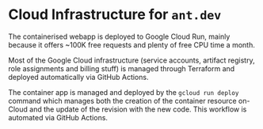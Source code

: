 # Cloud Infrastructure for `ant.dev`

The containerised webapp is deployed to Google Cloud Run, mainly because it offers ~100K free requests and plenty of free CPU time a month. 

Most of the Google Cloud infrastructure (service accounts, artifact registry, role assignments and billing stuff) is managed through Terraform and deployed automatically via GitHub Actions.

The container app is managed and deployed by the `gcloud run deploy` command which manages both the creation of the container resource on-Cloud and the update of the revision with the new code. This workflow is automated via GitHub Actions.